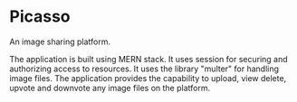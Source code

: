 # Picasso
An image sharing platform.

The application is built using MERN stack. It uses session for securing and authorizing access to resources. It uses the library "multer" for handling image files. The application provides the capability to upload, view delete, upvote and downvote any image files on the platform. 
